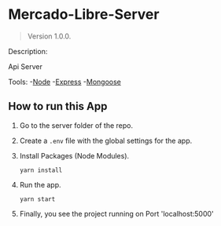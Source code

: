 # Mercado-Libre-Server

> Version 1.0.0.

Description:

Api Server

Tools:
-[Node](https://nodejs.org/en/about/)
-[Express](https://expressjs.com/)
-[Mongoose](https://mongoosejs.com/)

## How to run this App

1. Go to the server folder of the repo.
2. Create a `.env` file with the global settings for the app.
3. Install Packages (Node Modules).

   ```
   yarn install
   ```

4. Run the app.

   ```
   yarn start
   ```

5. Finally, you see the project running on Port 'localhost:5000'

